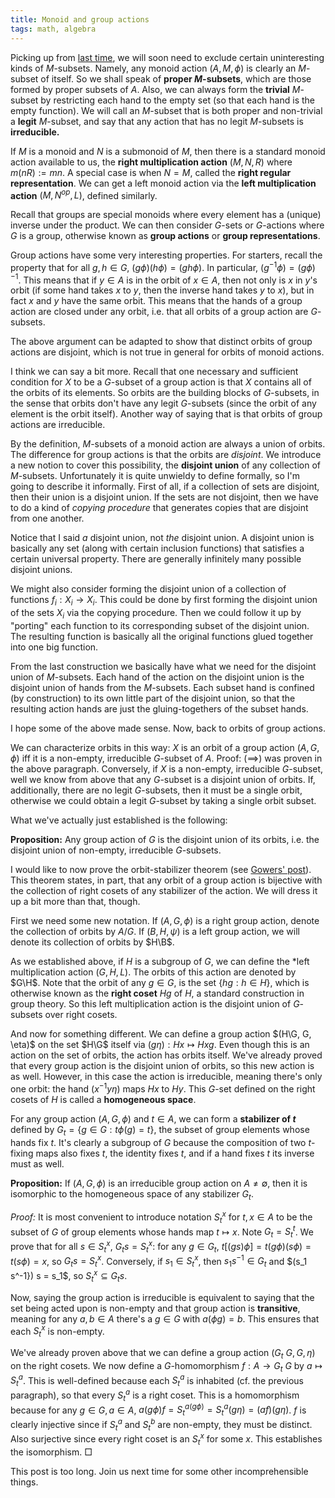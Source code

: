 ```yaml
---
title: Monoid and group actions
tags: math, algebra
---
```


Picking up from [last time](2013-11-02-monoid-actions.html), we will soon need to exclude certain uninteresting kinds of $M$-subsets. Namely, any monoid action $(A, M, \phi)$ is clearly an $M$-subset of itself. So we shall speak of **proper $M$-subsets**, which are those formed by proper subsets of $A$. Also, we can always form the **trivial** $M$-subset by restricting each hand to the empty set (so that each hand is the empty function). We will call an $M$-subset that is both proper and non-trivial a **legit** $M$-subset, and say that any action that has no legit $M$-subsets is **irreducible.**

If $M$ is a monoid and $N$ is a submonoid of $M$, then there is a standard monoid action available to us, the **right multiplication action** $(M, N, R)$ where $m(nR) := mn$. A special case is when $N = M$, called the **right regular representation**. We can get a left monoid action via the **left multiplication action** $(M, N^{op}, L)$, defined similarly.

Recall that groups are special monoids where every element has a (unique) inverse under the product. We can then consider $G$-sets or $G$-actions where $G$ is a group, otherwise known as **group actions** or **group representations**.

Group actions have some very interesting properties. For starters, recall the property that for all $g, h \in G$, $(g \phi) (h \phi) = (gh \phi)$. In particular, $(g^{-1} \phi) = (g \phi)^{-1}$. This means that if $y \in A$ is in the orbit of $x \in A$, then not only is $x$ in $y$'s orbit (if some hand takes $x$ to $y$, then the inverse hand takes $y$ to $x$), but in fact $x$ and $y$ have the same orbit. This means that the hands of a group action are closed under any orbit, i.e. that all orbits of a group action are $G$-subsets.

The above argument can be adapted to show that distinct orbits of group actions are disjoint, which is not true in general for orbits of monoid actions.

I think we can say a bit more. Recall that one necessary and sufficient condition for $X$ to be a $G$-subset of a group action is that $X$ contains all of the orbits of its elements. So orbits are the building blocks of $G$-subsets, in the sense that orbits don't have any legit $G$-subsets (since the orbit of any element is the orbit itself). Another way of saying that is that orbits of group actions are irreducible.

By the definition, $M$-subsets of a monoid action are always a union of orbits. The difference for group actions is that the orbits are *disjoint*. We introduce a new notion to cover this possibility, the **disjoint union** of any collection of $M$-subsets. Unfortunately it is quite unwieldy to define formally, so I'm going to describe it informally. First of all, if a collection of sets are disjoint, then their union is a disjoint union. If the sets are not disjoint, then we have to do a kind of *copying procedure* that generates copies that are disjoint from one another. 

Notice that I said *a* disjoint union, not *the* disjoint union. A disjoint union is basically any set (along with certain inclusion functions) that satisfies a certain universal property. There are generally infinitely many possible disjoint unions.

We might also consider forming the disjoint union of a collection of functions $f_i: X_i \to X_i$. This could be done by first forming the disjoint union of the sets $X_i$ via the copying procedure. Then we could follow it up by "porting" each function to its corresponding subset of the disjoint union. The resulting function is basically all the original functions glued together into one big function.

From the last construction we basically have what we need for the disjoint union of $M$-subsets. Each hand of the action on the disjoint union is the disjoint union of hands from the $M$-subsets. Each subset hand is confined (by construction) to its own little part of the disjoint union, so that the resulting action hands are just the gluing-togethers of the subset hands.

I hope some of the above made sense. Now, back to orbits of group actions.

We can characterize orbits in this way: $X$ is an orbit of a group action $(A, G, \phi)$ iff it is a non-empty, irreducible $G$-subset of $A$. Proof: $(\implies)$ was proven in the above paragraph. Conversely, if $X$ is a non-empty, irreducible $G$-subset, well we know from above that any $G$-subset is a disjoint union of orbits. If, additionally, there are no legit $G$-subsets, then it must be a single orbit, otherwise we could obtain a legit $G$-subset by taking a single orbit subset.

What we've actually just established is the following:

**Proposition:** Any group action of $G$ is the disjoint union of its orbits, i.e. the disjoint union of non-empty, irreducible $G$-subsets.

I would like to now prove the orbit-stabilizer theorem (see [Gowers' post](http://gowers.wordpress.com/2011/11/09/group-actions-ii-the-orbit-stabilizer-theorem/)). This theorem states, in part, that any orbit of a group action is bijective with the collection of right cosets of any stabilizer of the action. We will dress it up a bit more than that, though.

First we need some new notation. If $(A, G, \phi)$ is a right group action, denote the collection of orbits by $A/G$. If $(B, H, \psi)$ is a left group action, we will denote its collection of orbits by $H\B$.

As we established above, if $H$ is a subgroup of $G$, we can define the *left multiplication action $(G, H, L)$. The orbits of this action are denoted by $G\H$. Note that the orbit of any $g \in G$, is the set $\{hg : h \in H\}$, which is otherwise known as the **right coset** $Hg$ of $H$, a standard construction in group theory. So this left multiplication action is the disjoint union of $G$-subsets over right cosets.

And now for something different. We can define a group action $(H\G, G, \eta)$ on the set $H\G$ itself via $(g \eta): Hx \mapsto Hxg$. Even though this is an action on the set of orbits, the action has orbits itself. We've already proved that every group action is the disjoint union of orbits, so this new action is as well. However, in this case the action is irreducible, meaning there's only one orbit: the hand $(x^{-1}y \eta)$ maps $Hx$ to $Hy$. This $G$-set defined on the right cosets of $H$ is called a **homogeneous space**.

For any group action $(A, G, \phi)$ and $t \in A$, we can form a **stabilizer of $t$** defined by $G_t = \{ g \in G : t \phi(g) = t \}$, the subset of group elements whose hands fix $t$. It's clearly a subgroup of $G$ because the composition of two $t$-fixing maps also fixes $t$, the identity fixes $t$, and if a hand fixes $t$ its inverse must as well.

**Proposition:** If $(A, G, \phi)$ is an irreducible group action on $A \neq \emptyset$, then it is isomorphic to the homogeneous space of any stabilizer $G_t$.

*Proof:* It is most convenient to introduce notation $S_t^x$ for $t, x \in A$ to be the subset of $G$ of group elements whose hands map $t \mapsto x$. Note $G_t = S_t^t$. We prove that for all $s \in S_t^x$, $G_t s = S_t^x$: for any $g \in G_t$, $t [(gs) \phi] = t (g \phi) (s \phi) = t (s \phi) = x$, so $G_t s = S_t^x$. Conversely, if $s_1 \in S_t^x$, then $s_1 s^{-1} \in G_t$ and $(s_1 s^-1}) s = s_1$, so $S_t^x \subseteq G_t s$.

Now, saying the group action is irreducible is equivalent to saying that the set being acted upon is non-empty and that group action is **transitive**, meaning for any $a, b \in A$ there's a $g \in G$ with $a (\phi g) = b$. This ensures that each $S_t^x$ is non-empty. 

We've already proven above that we can define a group action $(G_t \ G, G, \eta)$ on the right cosets. We now define a $G$-homomorphism $f: A \to G_t \ G$ by $a \mapsto S_t^a$. This is well-defined because each $S_t^a$ is inhabited (cf. the previous paragraph), so that every $S_t^a$ is a right coset. This is a homomorphism because for any $g \in G, a \in A$, $a (g \phi) f = S_t^{a (g \phi)} = S_t^a (g \eta) = (af) (g \eta)$. $f$ is clearly injective since  if $S_t^a$ and $S_t^b$ are non-empty, they  must be distinct. Also surjective since every right coset is an $S_t^x$ for some $x$. This establishes the isomorphism. $\Box$

This post is too long. Join us next time for some other incomprehensible things.
